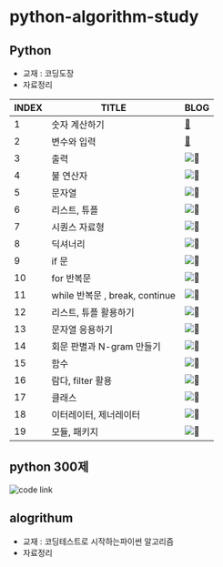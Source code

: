 # python-algorithm-study
## Python
- 교재 : 코딩도장
- 자료정리

| INDEX | TITLE | BLOG |
| --- | --- | --- |
| 1 | 숫자 계산하기 |[📘](https://velog.io/@minigoom/5.-%EC%88%AB%EC%9E%90-%EA%B3%84%EC%82%B0%ED%95%98%EA%B8%B0)|
| 2 | 변수와 입력 |[📘](https://velog.io/@minigoom/6.-%EB%B3%80%EC%88%98%EC%99%80-%EC%9E%85%EB%A0%A5-%EC%82%AC%EC%9A%A9%ED%95%98%EA%B8%B0)  |
| 3 | 출력 | ![📘](https://velog.io/@minigoom/7.-%EC%B6%9C%EB%A0%A5-%EB%B0%A9%EB%B2%95)   |
| 4 | 불 연산자 |![📘](https://velog.io/@minigoom/8.-%EB%B6%88%EA%B3%BC-%EB%B9%84%EA%B5%90-%EC%97%B0%EC%82%B0%EC%9E%90-%EC%82%AC%EC%9A%A9%ED%95%98%EA%B8%B0)    |
| 5 | 문자열 | ![📘](https://velog.io/@minigoom/9.-%EB%AC%B8%EC%9E%90%EC%97%B4-%EC%82%AC%EC%9A%A9%ED%95%98%EA%B8%B0)   |
| 6 | 리스트, 튜플 |![📘]()    |
| 7 | 시퀀스 자료형 | ![📘](https://velog.io/@minigoom/11.-%EC%8B%9C%ED%80%80%EC%8A%A4-%EC%9E%90%EB%A3%8C%ED%98%95-%ED%99%9C%EC%9A%A9%ED%95%98%EA%B8%B0)   |
| 8 | 딕셔너리  |![📘](https://velog.io/@minigoom/unit12-%EB%94%95%EC%85%94%EB%84%88%EB%A6%AC-%EC%82%AC%EC%9A%A9%ED%95%98%EA%B8%B0)    |
| 9 | if 문 |![📘](https://velog.io/@minigoom/unit13-unit15-if-%EB%AC%B8)    |
| 10 | for 반복문 |![📘](https://velog.io/@minigoom/unit-16-for-%EB%B0%98%EB%B3%B5%EB%AC%B8)    |
| 11 | while 반복문 , break, continue |  ![📘](https://velog.io/@minigoom/unit-17-18-while%EB%AC%B8-break-continue)  |
| 12 | 리스트, 튜플 활용하기 | ![📘](https://velog.io/@minigoom/unit22-23-%EB%A6%AC%EC%8A%A4%ED%8A%B8%EC%99%80-%ED%8A%9C%ED%94%8C-%ED%99%9C%EC%9A%A9%ED%95%98%EA%B8%B0)   |
| 13 | 문자열 응용하기 | ![📘](https://velog.io/@minigoom/unit-24-%EB%AC%B8%EC%9E%90%EC%97%B4-%EC%9D%91%EC%9A%A9%ED%95%98%EA%B8%B0)   |
| 14 | 회문 판별과 N-gram 만들기 | ![📘](https://velog.io/@minigoom/unit-28-%ED%9A%8C%EB%AC%B8%ED%8C%90%EB%B3%84%EA%B3%BC-N-gram-%EB%A7%8C%EB%93%A4%EA%B8%B0)   |
| 15 | 함수 | ![📘](https://velog.io/@minigoom/unit2930-%ED%95%A8%EC%88%98)   |
| 16 | 람다, filter  활용 | ![📘](https://velog.io/@minigoom/unit-32-%EB%9E%8C%EB%8B%A4-filter)   |
| 17 | 클래스 | ![📘](https://velog.io/@minigoom/unit34-unit36-%ED%81%B4%EB%9E%98%EC%8A%A4)   |
| 18 | 이터레이터, 제너레이터 |![📘](https://velog.io/@minigoom/unit-39-unit-40-%EC%9D%B4%ED%84%B0%EB%A0%88%EC%9D%B4%ED%84%B0-%EC%A0%9C%EB%84%88%EB%A0%88%EC%9D%B4%ED%84%B0)    |
| 19 | 모듈, 패키지 |![📘](https://velog.io/@minigoom/unit-44-unit45-%EB%AA%A8%EB%93%88-%ED%8C%A8%ED%82%A4%EC%A7%80)    |




## python 300제
![code link](https://github.com/minigoom/python-algorithm-study/blob/main/%ED%8C%8C%EC%9D%B4%EC%8D%AC%20300%EC%A0%9C.ipynb)

## alogrithum
- 교재 : 코딩테스트로 시작하는파이썬 알고리즘
- 자료정리

